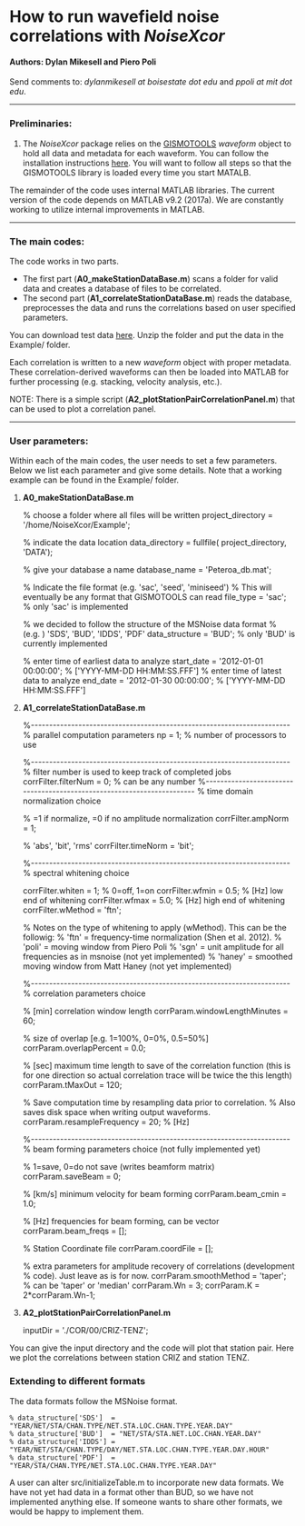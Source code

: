 # How to run wavefield noise correlations with _NoiseXcor_

#### Authors: Dylan Mikesell and Piero Poli
Send comments to: _dylanmikesell at boisestate dot edu_ and _ppoli at mit dot edu_.

---

### Preliminaries:

1) The _NoiseXcor_ package relies on the [GISMOTOOLS](https://geoscience-community-codes.github.io/GISMO/) _waveform_ object to hold all data and metadata for each waveform. You can follow the installation instructions [here](https://github.com/geoscience-community-codes/GISMO/wiki/Getting-Started). You will want to follow all steps so that the GISMOTOOLS library is loaded every time you start MATALB.

The remainder of the code uses internal MATLAB libraries. The current version of the code depends on MATLAB v9.2 (2017a). We are constantly working to utilize internal improvements in MATLAB.

---

### The main codes:

The code works in two parts. 

* The first part (__A0_makeStationDataBase.m__) scans a folder for valid data and creates a database of files to be correlated.
* The second part (__A1_correlateStationDataBase.m__) reads the database, preprocesses the data and runs the correlations based on user specified parameters.

You can download test data [here](http://cgiss.boisestate.edu/~dmikesell/data.zip). Unzip the folder and put the data in the Example/ folder.

Each correlation is written to a new _waveform_ object with proper metadata. These correlation-derived waveforms can then be loaded into MATLAB for further processing (e.g. stacking, velocity analysis, etc.).

NOTE: There is a simple script (__A2_plotStationPairCorrelationPanel.m__) that can be used to plot a correlation panel.

---

### User parameters:

Within each of the main codes, the user needs to set a few parameters. Below we list each parameter and give some details. Note that a working example can be found in the Example/ folder.

1) __A0_makeStationDataBase.m__

	% choose a folder where all files will be written
	project_directory = '/home/NoiseXcor/Example';
	
	% indicate the data location
	data_directory = fullfile( project_directory, 'DATA');
	
	% give your database a name
	database_name  = 'Peteroa_db.mat'; 
	
	% Indicate the file format (e.g. 'sac', 'seed', 'miniseed')
	% This will eventually be any format that GISMOTOOLS can read
	file_type = 'sac'; % only 'sac' is implemented
	
	% we decided to follow the structure of the MSNoise data format
	% (e.g. ) 'SDS', 'BUD', 'IDDS', 'PDF'
	data_structure = 'BUD'; % only 'BUD' is currently implemented
	
	% enter time of earliest data to analyze
	start_date = '2012-01-01 00:00:00'; % ['YYYY-MM-DD HH:MM:SS.FFF']
	% enter time of latest data to analyze
	end_date   = '2012-01-30 00:00:00'; % ['YYYY-MM-DD HH:MM:SS.FFF']

2) __A1_correlateStationDataBase.m__

	%-----------------------------------------------------------------------
	% parallel computation parameters
	np = 1; % number of processors to use
	
	%-----------------------------------------------------------------------
	% filter number is used to keep track of completed jobs
	corrFilter.filterNum = 0; % can be any number
	%-----------------------------------------------------------------------
	% time domain normalization choice
	
	% =1 if normalize, =0 if no amplitude normalization
	corrFilter.ampNorm  = 1;
	 
	% 'abs', 'bit', 'rms'
	corrFilter.timeNorm = 'bit'; 
	
	%-----------------------------------------------------------------------
	% spectral whitening choice
	
	corrFilter.whiten  = 1; % 0=off, 1=on
	corrFilter.wfmin   = 0.5; % [Hz] low end of whitening
	corrFilter.wfmax   = 5.0; % [Hz] high end of whitening
	corrFilter.wMethod = 'ftn';
	
	% Notes on the type of whitening to apply (wMethod). This can be the followig:
	% 'ftn'   = frequency-time normalization (Shen et al. 2012).
	% 'poli'  = moving window from Piero Poli
	% 'sgn'   = unit amplitude for all frequencies as in msnoise (not yet implemented)
	% 'haney' = smoothed moving window from Matt Haney (not yet implemented)
	
	%-----------------------------------------------------------------------
	% correlation parameters choice
	
	% [min] correlation window length
	corrParam.windowLengthMinutes = 60;
	
	% size of overlap [e.g. 1=100%, 0=0%, 0.5=50%]
	corrParam.overlapPercent      = 0.0; 
	
	% [sec] maximum time length to save of the correlation function (this is for one direction so actual correlation trace will be twice the this length)
	corrParam.tMaxOut             = 120;
	
	% Save computation time by resampling data prior to correlation.
	% Also saves disk space when writing output waveforms.
	corrParam.resampleFrequency   = 20; % [Hz] 
	
	%-----------------------------------------------------------------------
	% beam forming parameters choice (not fully implemented yet)
	
	% 1=save, 0=do not save (writes beamform matrix)
	corrParam.saveBeam  = 0; 
	
	% [km/s] minimum velocity for beam forming
	corrParam.beam_cmin = 1.0;
	
	% [Hz] frequencies for beam forming, can be vector
	corrParam.beam_freqs = [];
	
	% Station Coordinate file 
	corrParam.coordFile = []; 
	
	% extra parameters for amplitude recovery of correlations (development
	% code). Just leave as is for now.
	corrParam.smoothMethod = 'taper'; % can be 'taper' or 'median'
	corrParam.Wn           = 3;
	corrParam.K            = 2*corrParam.Wn-1;
	

3) __A2_plotStationPairCorrelationPanel.m__

	inputDir = './COR/00/CRIZ-TENZ';
	
You can give the input directory and the code will plot that station pair. Here we plot the correlations between station CRIZ and station TENZ.


### Extending to different formats

The data formats follow the MSNoise format.

	% data_structure['SDS']  = "YEAR/NET/STA/CHAN.TYPE/NET.STA.LOC.CHAN.TYPE.YEAR.DAY"
	% data_structure['BUD']  = "NET/STA/STA.NET.LOC.CHAN.YEAR.DAY"
	% data_structure['IDDS'] = "YEAR/NET/STA/CHAN.TYPE/DAY/NET.STA.LOC.CHAN.TYPE.YEAR.DAY.HOUR"
	% data_structure['PDF']  = "YEAR/STA/CHAN.TYPE/NET.STA.LOC.CHAN.TYPE.YEAR.DAY"

A user can alter src/initializeTable.m to incorporate new data formats. We have not yet had data in a format other than BUD, so we have not implemented anything else. If someone wants to share other formats, we would be happy to implement them. 
